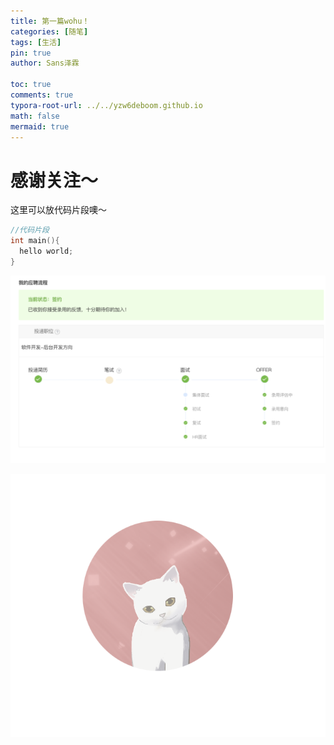 ```yaml
---
title: 第一篇wohu！
categories: [随笔]
tags: [生活]
pin: true
author: Sans泽霖

toc: true
comments: true
typora-root-url: ../../yzw6deboom.github.io
math: false
mermaid: true
---
```


# 感谢关注～ 


这里可以放代码片段噢～
```c++
//代码片段
int main(){
  hello world;
}
```

![image-20220327184021601](/assets/2021-03-30-hello-world.assets/image-20220327184021601.png)

![未命名作品](/assets/blog_res/2021-03-30-hello-world.assets/%E6%9C%AA%E5%91%BD%E5%90%8D%E4%BD%9C%E5%93%81.png)
